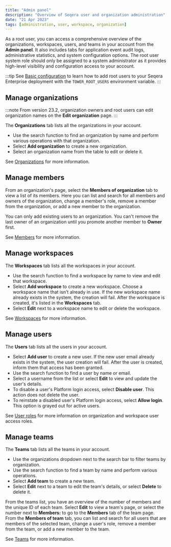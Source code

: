 ```yaml
---
title: "Admin panel"
description: "Overview of Seqera user and organization administration"
date: "21 Apr 2023"
tags: [administration, user, workspace, organization]
---
```


As a root user, you can access a comprehensive overview of the organizations, workspaces, users, and teams in your account from the **Admin panel**. It also includes tabs for application event audit logs, administrative statistics, and system configuration options. The root user system role should only be assigned to a system administrator as it provides high-level visibility and configuration access to your account.

:::tip
See [Basic configuration](../version-24.2/enterprise/configuration/overview#basic-configuration) to learn how to add root users to your Seqera Enterprise deployment with the `TOWER_ROOT_USERS` environment variable.
:::

## Manage organizations

:::note
From version 23.2, organization owners and root users can edit organization names on the **Edit organization** page.
:::

The **Organizations** tab lists all the organizations in your account.

- Use the search function to find an organization by name and perform various operations with that organization.
- Select **Add organization** to create a new organization.
- Select an organization name from the table to edit or delete it.

See [Organizations](../orgs-and-teams/organizations) for more information. 

## Manage members

From an organization's page, select the **Members of organization** tab to view a list of its members. Here you can list and search for all members and owners of the organization, change a member's role, remove a member from the organization, or add a new member to the organization.

You can only add existing users to an organization. You can't remove the last owner of an organization until you promote another member to **Owner** first.

See [Members](../orgs-and-teams/organizations#members) for more information. 

## Manage workspaces

The **Workspaces** tab lists all the workspaces in your account. 

- Use the search function to find a workspace by name to view and edit that workspace.
- Select **Add workspace** to create a new workspace. Choose a workspace name that isn't already in use. If the new workspace name already exists in the system, the creation will fail. After the workspace is created, it's listed in the **Workspaces** tab.
- Select **Edit** next to a workspace name to edit or delete the workspace.

See [Workspaces](../orgs-and-teams/workspace-management) for more information.

## Manage users

The **Users** tab lists all the users in your account.

- Select **Add user** to create a new user. If the new user email already exists in the system, the user creation will fail. After the user is created, inform them that access has been granted.
- Use the search function to find a user by name or email.
- Select a username from the list or select **Edit** to view and update the user's details. 
- To disable a user's Platform login access, select **Disable user**. This action does not delete the user.
- To reinstate a disabled user's Platform login access, select **Allow login**. This option is grayed out for active users.

See [User roles](../orgs-and-teams/roles) for more information on organization and workspace user access roles. 

## Manage teams

The **Teams** tab lists all the teams in your account.

- Use the organizations dropdown next to the search bar to filter teams by organization.
- Use the search function to find a team by name and perform various operations.
- Select **Add team** to create a new team.
- Select **Edit** next to a team to edit the team's details, or select **Delete** to delete it.

From the teams list, you have an overview of the number of members and the unique ID of each team. Select **Edit** to view a team's page, or select the number next to **Members:** to go to the **Members** tab of the team page. From the **Members of team** tab, you can list and search for all users that are members of the selected team, change a user's role, remove a member from the team, or add a new member to the team.

See [Teams](../orgs-and-teams/organizations#teams) for more information. 